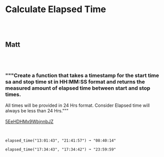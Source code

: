 # Calculate Elapsed Time
<br><br>
## Matt
<br><br>
### """Create a function that takes a timestamp for the start time sa and stop time st in HH:MM:SS format and returns the measured amount of elapsed time between start and stop times.
All times will be provided in 24 Hrs format.
Consider Elapsed time will always be less than 24 Hrs."""
<br><br>
[5EeHDHMx9WbjnnbJZ](https://edabit.com/challenge/5EeHDHMx9WbjnnbJZ)
<br><br>
```elapsed_time("11:00:00", "12:00:00") ➞ "01:00:00"

elapsed_time("13:01:43", "21:41:57") ➞ "08:40:14"

elapsed_time("17:34:43", "17:34:42") ➞ "23:59:59"
```

<br><br>

